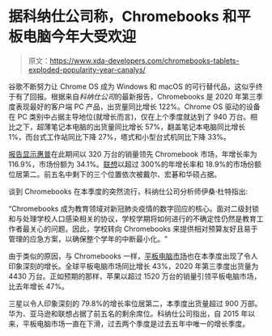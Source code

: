 # 据科纳仕公司称，Chromebooks 和平板电脑今年大受欢迎

> 原文：<https://www.xda-developers.com/chromebooks-tablets-exploded-popularity-year-canalys/>

谷歌不断努力让 Chrome OS 成为 Windows 和 macOS 的可行替代品，这似乎终于有了回报。根据来自*科纳仕公司*的最新报告，Chromebooks 是 2020 年第三季度表现最好的客户端 PC 产品，出货量同比增长 122%。Chrome OS 驱动的设备在 PC 类别中占据主导地位(就增长而言)，仅在上个季度就达到了 940 万台。相比之下，超薄笔记本电脑的出货量同比增长 57%，翻盖笔记本电脑同比增长 1%，而台式工作站同比下降 27%，塔式和小型台式机同比下降 33%。

[报告显示](https://www.canalys.com/newsroom/worldwide-pc-market-Q3-2020)[惠普](https://www.xda-developers.com/tag/hp/)在此期间以 320 万台的销量领先 Chromebook 市场，年增长率为 116.9%，市场份额为 34.1%。[联想](https://www.xda-developers.com/tag/lenovo/)以超过 300%的年增长率和 18.9%的市场份额位居第二。前五名中剩下的三个位置依次被戴尔、宏碁和华硕占据。

谈到 Chromebooks 在本季度的突然流行，科纳仕公司分析师伊桑·杜特指出:

“Chromebooks 成为教育领域对新冠肺炎疫情的数字回应的核心。面对二级封锁和与处理学校人口感染相关的协议，学校学期将如何进行的不确定性仍然是教育工作者最关心的问题。因此，学校转向 Chromebooks 来提供相对预算友好且易于管理的应急方案，以确保整个学年的中断最小化。"

由于类似的原因，与 Chromebooks 一样，[平板电脑市场](https://www.xda-developers.com/tag/tablet-market/)也在本季度出现了令人印象深刻的增长。全球平板电脑市场同比增长 43%，2020 年第三季度出货量为 4430 万台。正如预期的那样，苹果以超过 1520 万台的销量引领平板电脑市场，比去年增长 47%。

三星以令人印象深刻的 79.8%的增长率位居第二，本季度出货量超过 900 万部。华为、亚马逊和联想占据了前五名的剩余席位。科纳仕公司指出，自 2015 年以来，平板电脑市场一直在下滑，过去两个季度是过去五年中唯一的增长季度。